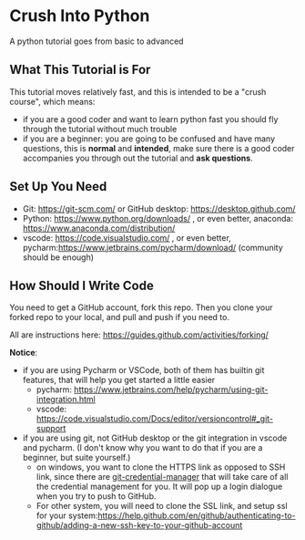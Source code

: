 # Crush Into Python 
A python tutorial goes from basic to advanced

## What This Tutorial is For
This tutorial moves relatively fast,
and this is intended to be a "crush course",
which means:
- if you are a good coder and want to learn python fast
  you should fly through the tutorial without much trouble
- if you are a beginner:
  you are going to be confused and have many questions,
  this is **normal** and **intended**, 
  make sure there is a good coder accompanies you through out the tutorial and **ask questions**. 


## Set Up You Need

- Git: https://git-scm.com/ or GitHub desktop: https://desktop.github.com/
- Python: https://www.python.org/downloads/ , or even better, anaconda: https://www.anaconda.com/distribution/
- vscode: https://code.visualstudio.com/ , or even better, pycharm:https://www.jetbrains.com/pycharm/download/ (community should be enough)


## How Should I Write Code

You need to get a GitHub account, fork this repo.
Then you clone your forked repo to your local,
and pull and push if you need to.

All are instructions here:
https://guides.github.com/activities/forking/

**Notice**:
- if you are using Pycharm or VSCode, both of them has builtin git features, that will help you get started a little easier
  - pycharm: https://www.jetbrains.com/help/pycharm/using-git-integration.html
  - vscode: https://code.visualstudio.com/Docs/editor/versioncontrol#_git-support
- if you are using git, not GitHub desktop or the git integration in vscode and pycharm. (I don't know why you want to do that if you are a beginner, but suite yourself.) 
  - on windows, you want to clone the HTTPS link as opposed to SSH link, 
    since there are [git-credential-manager](https://github.com/microsoft/Git-Credential-Manager-for-Windows/wiki#how-to-use) that will take care of all the credential management for you.
     It will pop up a login dialogue when you try to push to GitHub. 
  - For other system, you will need to clone the SSL link, and setup ssl for your system:https://help.github.com/en/github/authenticating-to-github/adding-a-new-ssh-key-to-your-github-account


